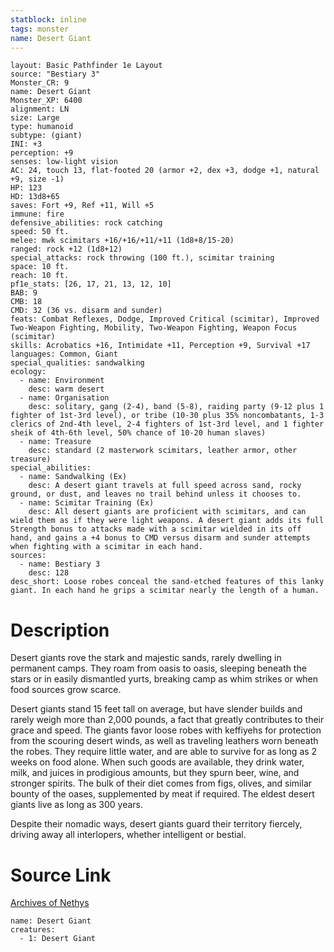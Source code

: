 ```yaml
---
statblock: inline
tags: monster
name: Desert Giant
---
```

```statblock
layout: Basic Pathfinder 1e Layout
source: "Bestiary 3"
Monster_CR: 9
name: Desert Giant
Monster_XP: 6400
alignment: LN
size: Large
type: humanoid
subtype: (giant)
INI: +3
perception: +9
senses: low-light vision
AC: 24, touch 13, flat-footed 20 (armor +2, dex +3, dodge +1, natural +9, size -1)
HP: 123
HD: 13d8+65
saves: Fort +9, Ref +11, Will +5
immune: fire
defensive_abilities: rock catching
speed: 50 ft.
melee: mwk scimitars +16/+16/+11/+11 (1d8+8/15-20)
ranged: rock +12 (1d8+12)
special_attacks: rock throwing (100 ft.), scimitar training
space: 10 ft.
reach: 10 ft.
pf1e_stats: [26, 17, 21, 13, 12, 10]
BAB: 9
CMB: 18
CMD: 32 (36 vs. disarm and sunder)
feats: Combat Reflexes, Dodge, Improved Critical (scimitar), Improved Two-Weapon Fighting, Mobility, Two-Weapon Fighting, Weapon Focus (scimitar)
skills: Acrobatics +16, Intimidate +11, Perception +9, Survival +17
languages: Common, Giant
special_qualities: sandwalking
ecology:
  - name: Environment
    desc: warm desert
  - name: Organisation
    desc: solitary, gang (2-4), band (5-8), raiding party (9-12 plus 1 fighter of 1st-3rd level), or tribe (10-30 plus 35% noncombatants, 1-3 clerics of 2nd-4th level, 2-4 fighters of 1st-3rd level, and 1 fighter sheik of 4th-6th level, 50% chance of 10-20 human slaves)
  - name: Treasure
    desc: standard (2 masterwork scimitars, leather armor, other treasure)
special_abilities:
  - name: Sandwalking (Ex)
    desc: A desert giant travels at full speed across sand, rocky ground, or dust, and leaves no trail behind unless it chooses to.
  - name: Scimitar Training (Ex)
    desc: All desert giants are proficient with scimitars, and can wield them as if they were light weapons. A desert giant adds its full Strength bonus to attacks made with a scimitar wielded in its off hand, and gains a +4 bonus to CMD versus disarm and sunder attempts when fighting with a scimitar in each hand.
sources:
  - name: Bestiary 3
    desc: 128
desc_short: Loose robes conceal the sand-etched features of this lanky giant. In each hand he grips a scimitar nearly the length of a human.
```
# Description
Desert giants rove the stark and majestic sands, rarely dwelling in permanent camps. They roam from oasis to oasis, sleeping beneath the stars or in easily dismantled yurts, breaking camp as whim strikes or when food sources grow scarce.

Desert giants stand 15 feet tall on average, but have slender builds and rarely weigh more than 2,000 pounds, a fact that greatly contributes to their grace and speed. The giants favor loose robes with keffiyehs for protection from the scouring desert winds, as well as traveling leathers worn beneath the robes. They require little water, and are able to survive for as long as 2 weeks on food alone. When such goods are available, they drink water, milk, and juices in prodigious amounts, but they spurn beer, wine, and stronger spirits. The bulk of their diet comes from figs, olives, and similar bounty of the oases, supplemented by meat if required. The eldest desert giants live as long as 300 years.

Despite their nomadic ways, desert giants guard their territory fiercely, driving away all interlopers, whether intelligent or bestial.
# Source Link
[Archives of Nethys](https://aonprd.com/MonsterDisplay.aspx?ItemName=Desert%20Giant)
```encounter-table
name: Desert Giant
creatures:
  - 1: Desert Giant
```
